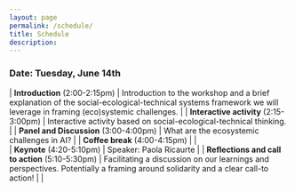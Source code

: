 ```yaml
---
layout: page
permalink: /schedule/
title: Schedule
description: 
---
```


### Date: Tuesday, June 14th


   | **Introduction** (2:00-2:15pm)  |  Introduction to the workshop and a brief explanation of the social-ecological-technical systems framework we will leverage in framing (eco)systemic challenges. |
   | **Interactive activity** (2:15-3:00pm)  |  Interactive activity based on social-ecological-technical thinking. |
 |  **Panel and Discussion** (3:00-4:00pm) | What are the ecosystemic challenges in AI?  |
  |  **Coffee break** (4:00-4:15pm) |  |  
   | **Keynote** (4:20-5:10pm)  | Speaker: Paola Ricaurte | 
   | **Reflections and call to action** (5:10-5:30pm) | Facilitating a discussion on our learnings and perspectives. Potentially a framing around solidarity and a clear call-to action! |
   |


